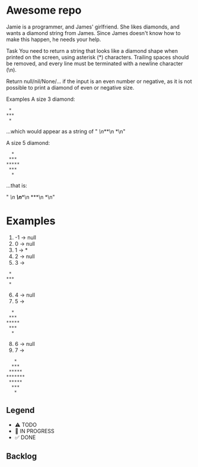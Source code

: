 # Awesome repo

Jamie is a programmer, and James' girlfriend. She likes diamonds, and wants a diamond string from James. Since James doesn't know how to make this happen, he needs your help.

Task
You need to return a string that looks like a diamond shape when printed on the screen, using asterisk (*) characters. Trailing spaces should be removed, and every line must be terminated with a newline character (\n).

Return null/nil/None/... if the input is an even number or negative, as it is not possible to print a diamond of even or negative size.

Examples
A size 3 diamond:
```
 *
***
 *
```
...which would appear as a string of " *\n***\n *\n"

A size 5 diamond:
```
  *
 ***
*****
 ***
  *
```
...that is:

"  *\n ***\n*****\n ***\n  *\n"


# Examples

1. -1 -> null
2. 0 -> null
3. 1 -> *
4. 2 -> null
5. 3 -> 
```
 *
***
 *
```
6. 4 -> null
7. 5 -> 

```
  *
 ***
*****
 ***
  *
```
8. 6 -> null
9. 7 -> 
```
   *
  ***
 *****
*******
 *****
  ***
   *
```


## Legend
- ⚠ TODO
- 🚧 IN PROGRESS
- ✅ DONE

## Backlog
